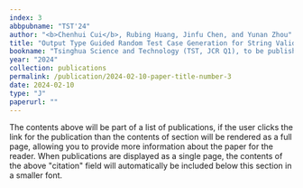 ```yaml
---
index: 3
abbpubname: "TST'24"
author: "<b>Chenhui Cui</b>, Rubing Huang, Jinfu Chen, and Yunan Zhou"
title: "Output Type Guided Random Test Case Generation for String Validation Routines"
bookname: "Tsinghua Science and Technology (TST, JCR Q1), to be published"
year: "2024"
collection: publications
permalink: /publication/2024-02-10-paper-title-number-3
date: 2024-02-10
type: "J"
paperurl: ""
---
```


The contents above will be part of a list of publications, if the user clicks the link for the publication than the contents of section will be rendered as a full page, allowing you to provide more information about the paper for the reader. When publications are displayed as a single page, the contents of the above "citation" field will automatically be included below this section in a smaller font.
